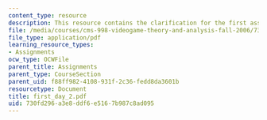 ```yaml
---
content_type: resource
description: This resource contains the clarification for the first assignment.
file: /media/courses/cms-998-videogame-theory-and-analysis-fall-2006/730fd296a3e8ddf6e5167b987c8ad095_first_day_2.pdf
file_type: application/pdf
learning_resource_types:
- Assignments
ocw_type: OCWFile
parent_title: Assignments
parent_type: CourseSection
parent_uid: f88ff982-4108-931f-2c36-fedd8da3601b
resourcetype: Document
title: first_day_2.pdf
uid: 730fd296-a3e8-ddf6-e516-7b987c8ad095
---
```

